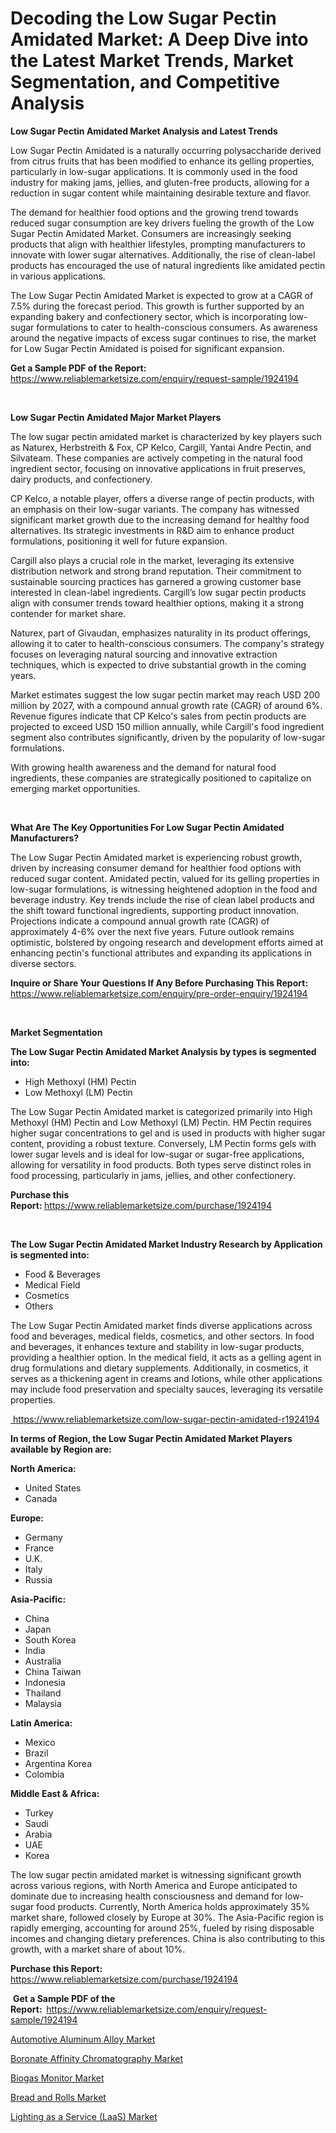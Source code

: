 <p><h1>Decoding the Low Sugar Pectin Amidated Market: A Deep Dive into the Latest Market Trends, Market Segmentation, and Competitive Analysis</h1></p><p><strong>Low Sugar Pectin Amidated Market Analysis and Latest Trends</strong></p>
<p><p>Low Sugar Pectin Amidated is a naturally occurring polysaccharide derived from citrus fruits that has been modified to enhance its gelling properties, particularly in low-sugar applications. It is commonly used in the food industry for making jams, jellies, and gluten-free products, allowing for a reduction in sugar content while maintaining desirable texture and flavor. </p><p>The demand for healthier food options and the growing trend towards reduced sugar consumption are key drivers fueling the growth of the Low Sugar Pectin Amidated Market. Consumers are increasingly seeking products that align with healthier lifestyles, prompting manufacturers to innovate with lower sugar alternatives. Additionally, the rise of clean-label products has encouraged the use of natural ingredients like amidated pectin in various applications. </p><p>The Low Sugar Pectin Amidated Market is expected to grow at a CAGR of 7.5% during the forecast period. This growth is further supported by an expanding bakery and confectionery sector, which is incorporating low-sugar formulations to cater to health-conscious consumers. As awareness around the negative impacts of excess sugar continues to rise, the market for Low Sugar Pectin Amidated is poised for significant expansion.</p></p>
<p><strong>Get a Sample PDF of the Report:&nbsp;</strong> <a href="https://www.reliablemarketsize.com/enquiry/request-sample/1924194?utm_campaign=1422&utm_medium=2&utm_source=Github&utm_content=ia&utm_term=24102024&utm_id=low-sugar-pectin-amidated">https://www.reliablemarketsize.com/enquiry/request-sample/1924194</a></p>
<p>&nbsp;</p>
<p><strong>Low Sugar Pectin Amidated Major Market Players</strong></p>
<p><p>The low sugar pectin amidated market is characterized by key players such as Naturex, Herbstreith & Fox, CP Kelco, Cargill, Yantai Andre Pectin, and Silvateam. These companies are actively competing in the natural food ingredient sector, focusing on innovative applications in fruit preserves, dairy products, and confectionery.</p><p>CP Kelco, a notable player, offers a diverse range of pectin products, with an emphasis on their low-sugar variants. The company has witnessed significant market growth due to the increasing demand for healthy food alternatives. Its strategic investments in R&D aim to enhance product formulations, positioning it well for future expansion.</p><p>Cargill also plays a crucial role in the market, leveraging its extensive distribution network and strong brand reputation. Their commitment to sustainable sourcing practices has garnered a growing customer base interested in clean-label ingredients. Cargill’s low sugar pectin products align with consumer trends toward healthier options, making it a strong contender for market share.</p><p>Naturex, part of Givaudan, emphasizes naturality in its product offerings, allowing it to cater to health-conscious consumers. The company's strategy focuses on leveraging natural sourcing and innovative extraction techniques, which is expected to drive substantial growth in the coming years.</p><p>Market estimates suggest the low sugar pectin market may reach USD 200 million by 2027, with a compound annual growth rate (CAGR) of around 6%. Revenue figures indicate that CP Kelco's sales from pectin products are projected to exceed USD 150 million annually, while Cargill's food ingredient segment also contributes significantly, driven by the popularity of low-sugar formulations. </p><p>With growing health awareness and the demand for natural food ingredients, these companies are strategically positioned to capitalize on emerging market opportunities.</p></p>
<p>&nbsp;</p>
<p><strong>What Are The Key Opportunities For Low Sugar Pectin Amidated Manufacturers?</strong></p>
<p><p>The Low Sugar Pectin Amidated market is experiencing robust growth, driven by increasing consumer demand for healthier food options with reduced sugar content. Amidated pectin, valued for its gelling properties in low-sugar formulations, is witnessing heightened adoption in the food and beverage industry. Key trends include the rise of clean label products and the shift toward functional ingredients, supporting product innovation. Projections indicate a compound annual growth rate (CAGR) of approximately 4-6% over the next five years. Future outlook remains optimistic, bolstered by ongoing research and development efforts aimed at enhancing pectin's functional attributes and expanding its applications in diverse sectors.</p></p>
<p><strong>Inquire or Share Your Questions If Any Before Purchasing This Report:</strong> <a href="https://www.reliablemarketsize.com/enquiry/pre-order-enquiry/1924194?utm_campaign=1422&utm_medium=2&utm_source=Github&utm_content=ia&utm_term=24102024&utm_id=low-sugar-pectin-amidated">https://www.reliablemarketsize.com/enquiry/pre-order-enquiry/1924194</a></p>
<p>&nbsp;</p>
<p><strong>Market Segmentation</strong></p>
<p><strong>The Low Sugar Pectin Amidated Market Analysis by types is segmented into:</strong></p>
<p><ul><li>High Methoxyl (HM) Pectin</li><li>Low Methoxyl (LM) Pectin</li></ul></p>
<p><p>The Low Sugar Pectin Amidated market is categorized primarily into High Methoxyl (HM) Pectin and Low Methoxyl (LM) Pectin. HM Pectin requires higher sugar concentrations to gel and is used in products with higher sugar content, providing a robust texture. Conversely, LM Pectin forms gels with lower sugar levels and is ideal for low-sugar or sugar-free applications, allowing for versatility in food products. Both types serve distinct roles in food processing, particularly in jams, jellies, and other confectionery.</p></p>
<p><strong>Purchase this Report:&nbsp;</strong><a href="https://www.reliablemarketsize.com/purchase/1924194?utm_campaign=1422&utm_medium=2&utm_source=Github&utm_content=ia&utm_term=24102024&utm_id=low-sugar-pectin-amidated">https://www.reliablemarketsize.com/purchase/1924194</a></p>
<p>&nbsp;</p>
<p><strong>The Low Sugar Pectin Amidated Market Industry Research by Application is segmented into:</strong></p>
<p><ul><li>Food & Beverages</li><li>Medical Field</li><li>Cosmetics</li><li>Others</li></ul></p>
<p><p>The Low Sugar Pectin Amidated market finds diverse applications across food and beverages, medical fields, cosmetics, and other sectors. In food and beverages, it enhances texture and stability in low-sugar products, providing a healthier option. In the medical field, it acts as a gelling agent in drug formulations and dietary supplements. Additionally, in cosmetics, it serves as a thickening agent in creams and lotions, while other applications may include food preservation and specialty sauces, leveraging its versatile properties.</p></p>
<p><a href="https://www.reliablemarketsize.com/low-sugar-pectin-amidated-r1924194?utm_campaign=1422&utm_medium=2&utm_source=Github&utm_content=ia&utm_term=24102024&utm_id=low-sugar-pectin-amidated">&nbsp;https://www.reliablemarketsize.com/low-sugar-pectin-amidated-r1924194</a></p>
<p><strong>In terms of Region, the Low Sugar Pectin Amidated Market Players available by Region are:</strong></p>
<p>
    <p> <strong> North America: </strong>
        <ul>
            <li>United States</li>
            <li>Canada</li>
        </ul>
        </p> 
    <p> <strong> Europe: </strong>
        <ul>
            <li>Germany</li>
            <li>France</li>
            <li>U.K.</li>
            <li>Italy</li>
            <li>Russia</li>
        </ul>
        </p> 
    <p> <strong> Asia-Pacific: </strong>
        <ul>
            <li>China</li>
            <li>Japan</li>
            <li>South Korea</li>
            <li>India</li>
            <li>Australia</li>
            <li>China Taiwan</li>
            <li>Indonesia</li>
            <li>Thailand</li>
            <li>Malaysia</li>
        </ul>
        </p> 
    <p> <strong> Latin America: </strong>
        <ul>
            <li>Mexico</li>
            <li>Brazil</li>
            <li>Argentina Korea</li>
            <li>Colombia</li>
        </ul>
        </p> 
    <p> <strong> Middle East & Africa: </strong>
        <ul>
            <li>Turkey</li>
            <li>Saudi</li>
            <li>Arabia</li>
            <li>UAE</li>
            <li>Korea</li>
        </ul>
    </p>
    </p>
<p><p>The low sugar pectin amidated market is witnessing significant growth across various regions, with North America and Europe anticipated to dominate due to increasing health consciousness and demand for low-sugar food products. Currently, North America holds approximately 35% market share, followed closely by Europe at 30%. The Asia-Pacific region is rapidly emerging, accounting for around 25%, fueled by rising disposable incomes and changing dietary preferences. China is also contributing to this growth, with a market share of about 10%.</p></p>
<p><strong>Purchase this Report: </strong><a href="https://www.reliablemarketsize.com/purchase/1924194?utm_campaign=1422&utm_medium=2&utm_source=Github&utm_content=ia&utm_term=24102024&utm_id=low-sugar-pectin-amidated">https://www.reliablemarketsize.com/purchase/1924194</a></p>
<p>&nbsp;<strong>Get a Sample PDF of the Report:&nbsp;&nbsp;</strong><a href="https://www.reliablemarketsize.com/enquiry/request-sample/1924194?utm_campaign=1422&utm_medium=2&utm_source=Github&utm_content=ia&utm_term=24102024&utm_id=low-sugar-pectin-amidated">https://www.reliablemarketsize.com/enquiry/request-sample/1924194</a></p>
<p><strong></strong></p>
<p><p><a href="https://github.com/mharielmesa/Market-Research-Report-List-5/blob/main/automotive-aluminum-alloy-market.md?utm_campaign=1422&utm_medium=2&utm_source=Github&utm_content=ia&utm_term=24102024&utm_id=low-sugar-pectin-amidated">Automotive Aluminum Alloy Market</a></p><p><a href="https://www.linkedin.com/pulse/boronate-affinity-chromatography-market-size-type-product-v0l7c?utm_campaign=1422&utm_medium=2&utm_source=Github&utm_content=ia&utm_term=24102024&utm_id=low-sugar-pectin-amidated">Boronate Affinity Chromatography Market</a></p><p><a href="https://issuu.com/reportprime-2/docs/biogas-monitor-market-size-2030.ppt_42e3e5b5b8ade0?utm_campaign=1422&utm_medium=2&utm_source=Github&utm_content=ia&utm_term=24102024&utm_id=low-sugar-pectin-amidated">Biogas Monitor Market</a></p><p><a href="https://www.linkedin.com/pulse/navigating-global-bread-rolls-market-landscape-trends-forecasts-jiiwc?utm_campaign=1422&utm_medium=2&utm_source=Github&utm_content=ia&utm_term=24102024&utm_id=low-sugar-pectin-amidated">Bread and Rolls Market</a></p><p><a href="https://github.com/fletaw9bs/Market-Research-Report-List-1/blob/main/lighting-as-a-service-laas-market.md?utm_campaign=1422&utm_medium=2&utm_source=Github&utm_content=ia&utm_term=24102024&utm_id=low-sugar-pectin-amidated">Lighting as a Service (LaaS) Market</a></p></p>